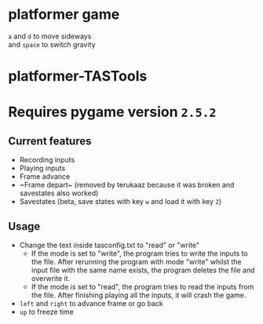 # platformer game
`a` and `d` to move sideways\
and `space` to switch gravity

# platformer-TASTools

# **Requires pygame version `2.5.2`**

## Current features
- Recording inputs
- Playing inputs
- Frame advance
- ~Frame depart~ (removed by terukaaz because it was broken and savestates also worked)
- Savestates (beta, save states with key `w` and load it with key `2`)

## Usage
- Change the text inside tasconfig.txt to "read" or "write"
  - If the mode is set to "write", the program tries to write the inputs to the file. After rerunning the program with mode "write" whilst the input file with the same name exists, the program deletes the file and overwrite it.
  - If the mode is set to "read", the program tries to read the inputs from the file. After finishing playing all the inputs, it will crash the game.
- `left` and `right` to advance frame or go back
- `up` to freeze time
